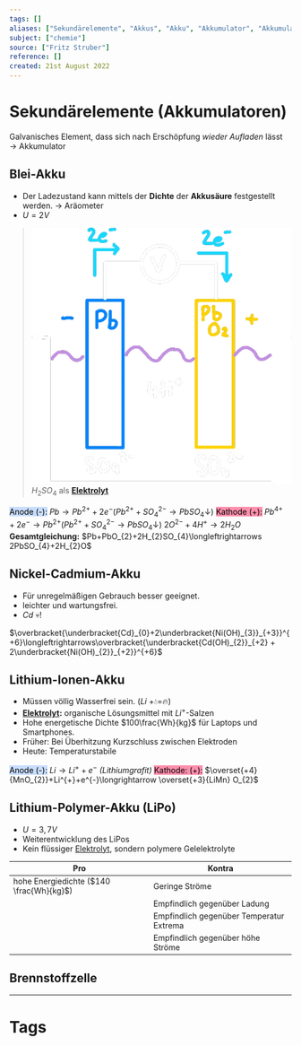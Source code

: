 ```yaml
---
tags: []
aliases: ["Sekundärelemente", "Akkus", "Akku", "Akkumulator", "Akkumulatoren"]
subject: ["chemie"]
source: ["Fritz Struber"]
reference: []
created: 21st August 2022
---
```


# Sekundärelemente (Akkumulatoren)
Galvanisches Element, dass sich nach Erschöpfung *wieder Aufladen* lässt $\rightarrow$ Akkumulator 
## Blei-Akku
- Der Ladezustand kann mittels der **Dichte** der **Akkusäure** festgestellt werden.
	$\rightarrow$ Aräometer
- $U=2V$

>![450](chemie/assets/Bleiakku.png)
>$H_{2}SO_4$ als **[Elektrolyt](chemie/Elektrochemie.md)** 

<mark style="background: #ADCCFFA6;">Anode (-):</mark> $Pb\longrightarrow Pb^{2+}+2e^{-}(Pb^{2+}+SO_{4}^{2-}\rightarrow PbSO_{4}\downarrow)$
<mark style="background: #FF5582A6;">Kathode (+):</mark> $Pb^{4+}+2e^{-}\longrightarrow Pb^{2+}(Pb^{2+}+SO_{4}^{2-}\rightarrow PbSO_{4}\downarrow)$
$2O^{2-}+4H^{+}\longrightarrow 2H_{2}O$
**Gesamtgleichung:** $Pb+PbO_{2}+2H_{2}SO_{4}\longleftrightarrows 2PbSO_{4}+2H_{2}O$ 

## Nickel-Cadmium-Akku
- Für unregelmäßigen Gebrauch besser geeignet.
- leichter und wartungsfrei.
- $Cd$ 💀!

$\overbracket{\underbracket{Cd}_{0}+2\underbracket{Ni(OH)_{3}}_{+3}}^{+6}\longleftrightarrows\overbracket{\underbracket{Cd(OH)_{2}}_{+2} + 2\underbracket{Ni(OH)_{2}}_{+2}}^{+6}$

## Lithium-Ionen-Akku
- Müssen völlig Wasserfrei sein. ($Li$ +💧=🔥)
- **[Elektrolyt](chemie/Elektrochemie.md):** organische Lösungsmittel mit $Li^{+}$-Salzen
- Hohe energetische Dichte $100\frac{Wh}{kg}$ für Laptops und Smartphones.
- Früher: Bei Überhitzung Kurzschluss zwischen Elektroden
- Heute: Temperaturstabile 

<mark style="background: #ADCCFFA6;">Anode (-):</mark> $Li\longrightarrow Li^{+}+e^{-}$ *(Lithiumgrafit)*
<mark style="background: #FF5582A6;">Kathode: (+):</mark> $\overset{+4}{MnO_{2}}+Li^{+}+e^{-}\longrightarrow \overset{+3}{LiMn} O_{2}$

## Lithium-Polymer-Akku (LiPo)
- $U=3,7V$
- Weiterentwicklung des LiPos
- Kein flüssiger [Elektrolyt](chemie/Elektrochemie.md), sondern polymere Gelelektrolyte

| Pro                                      | Kontra                                   |
| ---------------------------------------- | ---------------------------------------- |
| hohe Energiedichte ($140 \frac{Wh}{kg}$) | Geringe Ströme                           |
|                                          | Empfindlich gegenüber Ladung             |
|                                          | Empfindlich gegenüber Temperatur Extrema |
|                                          | Empfindlich gegenüber höhe Ströme        | 

## Brennstoffzelle

---
# Tags